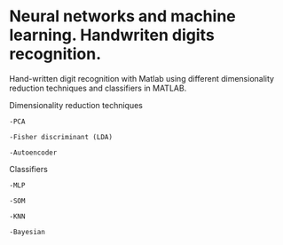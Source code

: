 # Neural networks and machine learning. Handwriten digits recognition.

Hand-written digit recognition with Matlab using different dimensionality reduction techniques and classifiers in MATLAB.

Dimensionality reduction techniques

    -PCA

    -Fisher discriminant (LDA)

    -Autoencoder

  
Classifiers

    -MLP

    -SOM

    -KNN

    -Bayesian
  

